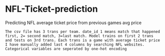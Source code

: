 # NFL-Ticket-prediction
Predicting NFL average ticket price from previous games avg price


    The csv file has 3 trans per team. date_id 1 means match that happened first, 2= second match, 3=last match. Model trains on first 2 trans and tests on 3rd trans. Each trans is a game with average ticket price
    I have manually added last 4 columns by searching NFL websites.
    Categorical variables are seperated by one-hot encoding
